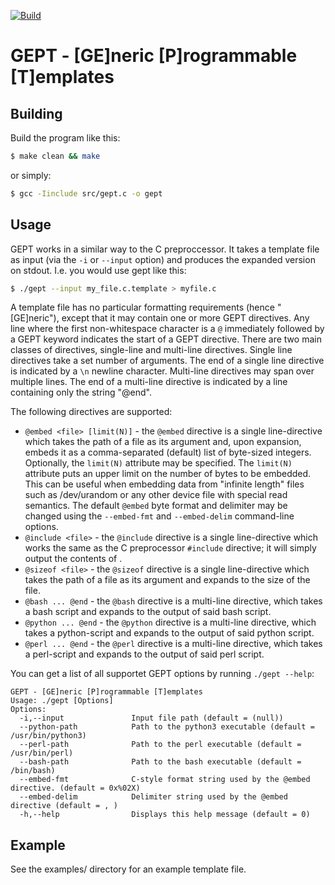[![Build](https://github.com/henrikglass/gept/actions/workflows/build.yml/badge.svg)](https://github.com/henrikglass/gept/actions/workflows/build.yml)

# GEPT - [GE]neric [P]rogrammable [T]emplates

## Building

Build the program like this:

```bash
$ make clean && make
```

or simply:

```bash
$ gcc -Iinclude src/gept.c -o gept
```

## Usage

GEPT works in a similar way to the C preproccessor. It takes a template file
as input (via the `-i` or `--input` option) and produces the expanded version
on stdout. I.e. you would use gept like this:

```bash
$ ./gept --input my_file.c.template > myfile.c
```

A template file has no particular formatting requirements (hence "[GE]neric"),
except that it may contain one or more GEPT directives. Any line where the
first non-whitespace character is a `@` immediately followed by a GEPT keyword
indicates the start of a GEPT directive. There are two main classes of
directives, single-line and multi-line directives. Single line directives take
a set number of arguments. The end of a single line directive is indicated by
a `\n` newline character. Multi-line directives may span over multiple lines.
The end of a multi-line directive is indicated by a line containing only the
string "@end".

The following directives are supported:

- `@embed <file> [limit(N)]` \- the `@embed` directive is a single line-directive which
takes the path of a file as its argument and, upon
expansion, embeds it as a comma-separated (default) list of
byte-sized integers. Optionally, the `limit(N)` attribute
may be specified. The `limit(N)` attribute puts an upper
limit on the number of bytes to be embedded. This can be
useful when embedding data from "infinite length" files
such as /dev/urandom or any other device file with special
read semantics. The default `@embed` byte format and delimiter
may be changed using the `--embed-fmt` and `--embed-delim`
command-line options.
- `@include <file>`  \- the `@include` directive is a single line-directive which
works the same as the C preprocessor `#include` directive;
it will simply output the contents of <file>.
- `@sizeof <file>`   \- the `@sizeof` directive is a single line-directive which
takes the path of a file as its argument and expands to
the size of the file.
- `@bash ... @end`   \- the `@bash` directive is a multi-line directive, which
takes a bash script and expands to the output of said
bash script.
- `@python ... @end` \- the `@python` directive is a multi-line directive, which
takes a python-script and expands to the output of said
python script.
- `@perl ... @end`   \- the `@perl` directive is a multi-line directive, which
takes a perl-script and expands to the output of said
perl script.

You can get a list of all supportet GEPT options by running `./gept --help`:

```
GEPT - [GE]neric [P]rogrammable [T]emplates
Usage: ./gept [Options]
Options:
  -i,--input               Input file path (default = (null))
  --python-path            Path to the python3 executable (default = /usr/bin/python3)
  --perl-path              Path to the perl executable (default = /usr/bin/perl)
  --bash-path              Path to the bash executable (default = /bin/bash)
  --embed-fmt              C-style format string used by the @embed directive. (default = 0x%02X)
  --embed-delim            Delimiter string used by the @embed directive (default = , )
  -h,--help                Displays this help message (default = 0)
```

## Example

See the examples/ directory for an example template file.

